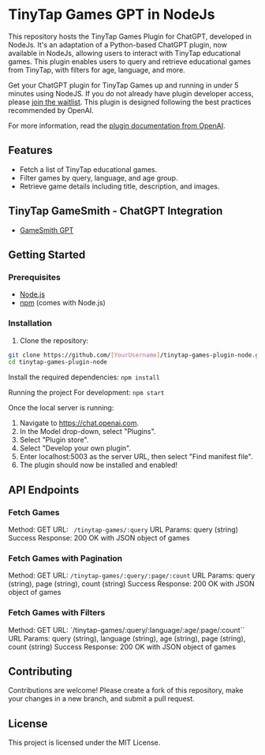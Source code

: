 # TinyTap Games GPT in NodeJs

This repository hosts the TinyTap Games Plugin for ChatGPT, developed in NodeJs. It's an adaptation of a Python-based ChatGPT plugin, now available in NodeJs, allowing users to interact with TinyTap educational games. This plugin enables users to query and retrieve educational games from TinyTap, with filters for age, language, and more.

Get your ChatGPT plugin for TinyTap Games up and running in under 5 minutes using NodeJS. If you do not already have plugin developer access, please [join the waitlist](https://openai.com/waitlist/plugins). This plugin is designed following the best practices recommended by OpenAI.

For more information, read the [plugin documentation from OpenAI](https://platform.openai.com/docs/plugins/).

## Features

- Fetch a list of TinyTap educational games.
- Filter games by query, language, and age group.
- Retrieve game details including title, description, and images.

## TinyTap GameSmith - ChatGPT Integration

- [GameSmith GPT](https://chat.openai.com/g/g-gQr3Ots3d-tinytap-gamesmith)

## Getting Started

### Prerequisites

- [Node.js](https://nodejs.org/en/download/)
- [npm](https://www.npmjs.com/get-npm) (comes with Node.js)

### Installation

1. Clone the repository:

```sh
git clone https://github.com/[YourUsername]/tinytap-games-plugin-node.git
cd tinytap-games-plugin-node
```

Install the required dependencies:
`npm install`

Running the project
For development:
`npm start`

Once the local server is running:

1. Navigate to https://chat.openai.com.
2. In the Model drop-down, select "Plugins".
3. Select "Plugin store".
4. Select "Develop your own plugin".
5. Enter localhost:5003 as the server URL, then select "Find manifest file".
6. The plugin should now be installed and enabled!

## API Endpoints

### Fetch Games

Method: GET
URL: ` /tinytap-games/:query`
URL Params: query (string)
Success Response: 200 OK with JSON object of games

### Fetch Games with Pagination

Method: GET
URL: `/tinytap-games/:query/:page/:count`
URL Params: query (string), page (string), count (string)
Success Response: 200 OK with JSON object of games

### Fetch Games with Filters

Method: GET
URL: `/tinytap-games/:query/:language/:age/:page/:count``
URL Params: query (string), language (string), age (string), page (string), count (string)
Success Response: 200 OK with JSON object of games

## Contributing

Contributions are welcome! Please create a fork of this repository, make your changes in a new branch, and submit a pull request.

## License

This project is licensed under the MIT License.

